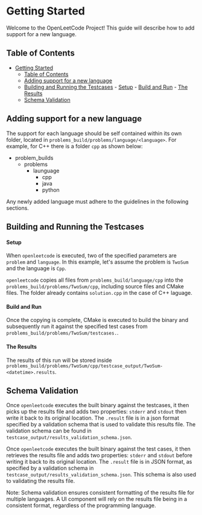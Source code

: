 # Getting Started

Welcome to the OpenLeetCode Project! This guide will describe how to add support for a new language.

## Table of Contents

- [Getting Started](#getting-started)
	- [Table of Contents](#table-of-contents)
	- [Adding support for a new language](#adding-support-for-a-new-language)
	- [Building and Running the Testcases](#building-and-running-the-testcases)
			- [Setup](#setup)
			- [Build and Run](#build-and-run)
			- [The Results](#the-results)
	- [Schema Validation](#schema-validation)

## Adding support for a new language

The support for each language should be self contained within its own folder, located in ``problems_build/problems/language/<language>``. For example, for C++ there is a folder ``cpp`` as shown below:

- problem_builds
  - problems
    - launguage
      - cpp
      - java
      - python

Any newly added language must adhere to the guidelines in the following sections.

## Building and Running the Testcases

#### Setup
When ``openleetcode`` is executed, two of the specified parameters are ``problem`` and ``language``. In this example, let's assume the problem is ``TwoSum`` and the language is ``Cpp``.

``openleetcode`` copies all files from ``problems_build/language/cpp`` into the  ``problems_build/problems/TwoSum/cpp``, including source files and CMake files. The folder already contains ``solution.cpp`` in the case of C++ laguage.

#### Build and Run
Once the copying is complete, CMake is executed to build the binary and subsequently run it against the specified test cases from ``problems_build/problems/TwoSum/testcases.``.

#### The Results
The results of this run will be stored inside ``problems_build/problems/TwoSum/cpp/testcase_output/TwoSum-<datetime>.results``.


## Schema Validation
Once ``openleetcode`` executes the built binary against the testcases, it then picks up the results file and adds two properties: ``stderr`` and ``stdout`` then write it back to its original location. The ``.result`` file is in a json format specified by a validation schema that is used to validate this results file. The validation schema can be found in ``testcase_output/results_validation_schema.json``.

Once ``openleetcode`` executes the built binary against the test cases, it then retrieves the results file and adds two properties: ``stderr`` and ``stdout`` before writing it back to its original location. The ``.result`` file is in JSON format, as specified by a validation schema in ``testcase_output/results_validation_schema.json``. This schema is also used to validating the results file.

Note: Schema validation ensures consistent formatting of the results file for multiple languages. A UI component will rely on the results file being in a consistent format, regardless of the programming language.